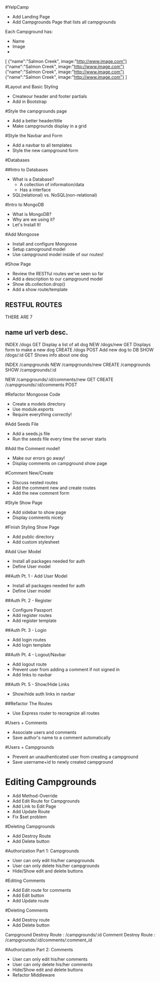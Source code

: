 #YelpCamp

* Add Landing Page
* Add Campgrounds Page that lists all campgrounds


Each Campground has:
* Name
* Image
* 
[
{"name":"Salmon Creek", image:"http://www.image.com"}
{"name":"Salmon Creek", image:"http://www.image.com"}
{"name":"Salmon Creek", image:"http://www.image.com"}
{"name":"Salmon Creek", image:"http://www.image.com"}
]

#Layout and Basic Styling
* Createour header and footer partials
* Add in Bootstrap


#Style the campgrounds page
* Add a better header/title
* Make campgrounds display in a grid

#Style the Navbar and Form
* Add a navbar to all templates
* Style the new campground form


#Databases

##Intro to Databases
* What is a Database?
    * A collection of information/data
    * Has a interface
* SQL(relational) vs. NoSQL(non-relational)


#Intro to MongoDB
* What is MongoDB?
* Why are we using it?
* Let's Install It!

#Add Mongoose
* Install and configure Mongoose
* Setup camoground model
* Use campground model inside of our routes!

#Show Page
* Review the RESTful routes we've seen so far
* Add a description to our campground model
* Show db.collection.drop()
* Add a show route/template


RESTFUL ROUTES
----------------------------------------------------
THERE ARE 7

name      url        verb   desc.
----------------------------------------------------
INDEX    /dogs        GET    Display a list of all dog
NEW      /dogs/new    GET    Displays form to make a new dog
CREATE   /dogs        POST   Add new dog to DB
SHOW     /dogs/:id    GET    Shows info about one dog


INDEX   /campgrounds
NEW     /campgrounds/new
CREATE  /campgrounds
SHOW    /campgrounds/:id



NEW     /campgrounds/:id/comments/new  GET
CREATE  /campgrounds/:id/comments      POST

#Refactor Mongoose Code
* Create a models directory
* Use module.exports
* Require everything correctly!


#Add Seeds File
* Add a seeds.js file
* Run the seeds file every time the server starts

#Add the Comment model!
* Make our errors go away!
* Display comments on campground show page



#Comment New/Create
* Discuss nested routes
* Add the comment new and create routes
* Add the new comment form


#Style Show Page
* Add sidebar to show page
* Display comments nicely

#Finish Styling Show Page
* Add public directory
* Add custom stylesheet


#Add User Model
* Install all packages needed for auth
* Define User model


##Auth Pt. 1 - Add User Model
* Install all packages needed for auth
* Define User model 

##Auth Pt. 2 - Register
* Configure Passport
* Add register routes
* Add register template

##Auth Pt. 3 - Login
* Add login routes
* Add login template

##Auth Pt. 4 - Logout/Navbar
* Add logout route
* Prevent user from adding a comment if not signed in
* Add links to navbar

##Auth Pt. 5 - Show/Hide Links
* Show/hide auth links in navbar 

##Refactor The Routes
* Use Express router to reoragnize all routes



#Users + Comments
* Associate users and comments
* Save author's name to a comment automatically


#Users + Campgrounds
* Prevent an unauthenticated user from creating a campground
* Save username+id to newly created campground


# Editing Campgrounds
* Add Method-Override
* Add Edit Route for Campgrounds
* Add Link to Edit Page
* Add Update Route
* Fix $set problem

#Deleting Campgrounds
* Add Destroy Route
* Add Delete button


#Authorization Part 1: Campgrounds
* User can only edit his/her campgrounds
* User can only delete his/her campgrounds
* Hide/Show edit and delete buttons


#Editing Comments
* Add Edit route for comments
* Add Edit button
* Add Update route



<!--/campgrounds/:id/edit-->
<!--/campgrounds/:id/comments/:comment_id/edit-->

#Deleting Comments
* Add Destroy route
* Add Delete button


Campground Destroy Route : /campgrounds/:id
Comment Destroy Route : /campgrounds/:id/comments/:comment_id

#Authorization Part 2: Comments
* User can only edit his/her comments
* User can only delete his/her comments
* Hide/Show edit and delete buttons
* Refactor Middleware

